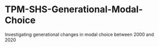 # TPM-SHS-Generational-Modal-Choice
Investigating generational changes in modal choice between 2000 and 2020
